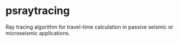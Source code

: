 # psraytracing
Ray tracing algorithm for travel-time calculation in passive seismic or microseismic applications. 
